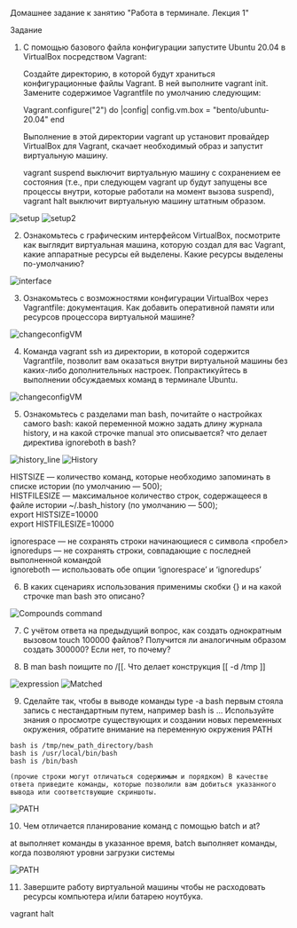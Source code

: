 Домашнее задание к занятию "Работа в терминале. Лекция 1"

Задание

  1.  С помощью базового файла конфигурации запустите Ubuntu 20.04 в VirtualBox посредством Vagrant:

        Создайте директорию, в которой будут храниться конфигурационные файлы Vagrant. В ней выполните vagrant init. Замените содержимое Vagrantfile по умолчанию следующим:

         Vagrant.configure("2") do |config|
         	config.vm.box = "bento/ubuntu-20.04"
         end

        Выполнение в этой директории vagrant up установит провайдер VirtualBox для Vagrant, скачает необходимый образ и запустит виртуальную машину.

        vagrant suspend выключит виртуальную машину с сохранением ее состояния (т.е., при следующем vagrant up будут запущены все процессы внутри, которые работали на момент вызова suspend), vagrant halt выключит виртуальную машину штатным образом.

![setup](https://github.com/MaximovAA/devops_netology_term/blob/main/vagrant%20setup.jpg "Процесс установки и запуска VM")
![setup2](https://github.com/MaximovAA/devops_netology_term/blob/main/install.jpg "Авторизация в VM")

  2.  Ознакомьтесь с графическим интерфейсом VirtualBox, посмотрите как выглядит виртуальная машина, которую создал для вас Vagrant, какие аппаратные ресурсы ей выделены. Какие ресурсы выделены по-умолчанию?

![interface](https://github.com/MaximovAA/devops_netology_term/blob/main/VM%20vagrant.jpg "Конфигурация VM по-умолчанию")

  3.  Ознакомьтесь с возможностями конфигурации VirtualBox через Vagrantfile: документация. Как добавить оперативной памяти или ресурсов процессора виртуальной машине?

![changeconfigVM](https://github.com/MaximovAA/devops_netology_term/blob/main/changeconfigVM.jpg "Изменяем конфиг файл VM по-умолчанию и запускаем VM")

  4.  Команда vagrant ssh из директории, в которой содержится Vagrantfile, позволит вам оказаться внутри виртуальной машины без каких-либо дополнительных настроек. Попрактикуйтесь в выполнении обсуждаемых команд в терминале Ubuntu.

![changeconfigVM](https://github.com/MaximovAA/devops_netology_term/blob/main/vagrantssh.jpg "Пробуем различные команды и смотрим результаты выполнения")

  5.  Ознакомьтесь с разделами man bash, почитайте о настройках самого bash:
        какой переменной можно задать длину журнала history, и на какой строчке manual это описывается?
        что делает директива ignoreboth в bash?

![history_line](https://github.com/MaximovAA/devops_netology_term/blob/main/history_line.jpg "Читаем man")
![History](https://github.com/MaximovAA/devops_netology_term/blob/main/History.jpg "Поиск по ключевым словам")

HISTSIZE — количество команд, которые необходимо запоминать в списке истории (по умолчанию — 500);  
HISTFILESIZE — максимальное количество строк, содержащееся в файле истории ~/.bash_history (по умолчанию — 500);  
export HISTSIZE=10000  
export HISTFILESIZE=10000  

ignorespace — не сохранять строки начинающиеся с символа <пробел>  
ignoredups — не сохранять строки, совпадающие с последней выполненной командой  
ignoreboth — использовать обе опции ‘ignorespace’ и ‘ignoredups’  


  6.  В каких сценариях использования применимы скобки {} и на какой строчке man bash это описано?

![Compounds command](https://github.com/MaximovAA/devops_netology_term/blob/main/Compound%20Commands.jpg "Читаем man")

  7.  С учётом ответа на предыдущий вопрос, как создать однократным вызовом touch 100000 файлов? Получится ли аналогичным образом создать 300000? Если нет, то почему?

  8.  В man bash поищите по /\[\[. Что делает конструкция [[ -d /tmp ]]

![expression](https://github.com/MaximovAA/devops_netology_term/blob/main/expression.jpg "Поиск в man bash /")
![Matched](https://github.com/MaximovAA/devops_netology_term/blob/main/Matched.jpg "Проверяем условие [[ -d /tmp ]] ")

  9.  Сделайте так, чтобы в выводе команды type -a bash первым стояла запись с нестандартным путем, например bash is ... Используйте знания о просмотре существующих и создании новых переменных окружения, обратите внимание на переменную окружения PATH

    bash is /tmp/new_path_directory/bash
    bash is /usr/local/bin/bash
    bash is /bin/bash

    (прочие строки могут отличаться содержимым и порядком) В качестве ответа приведите команды, которые позволили вам добиться указанного вывода или соответствующие скриншоты.
![PATH](https://github.com/MaximovAA/devops_netology_term/blob/main/Path.jpg "Создаем директорию, копируем туда bash, меняем PATH через export")

  10. Чем отличается планирование команд с помощью batch и at?
  
  at выполняет команды в указанное время, batch выполняет команды, когда позволяют уровни загрузки системы  
  
![PATH](https://github.com/MaximovAA/devops_netology_term/blob/main/at_batch.jpg "man batch")

  11.  Завершите работу виртуальной машины чтобы не расходовать ресурсы компьютера и/или батарею ноутбука.

  vagrant halt
